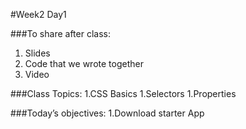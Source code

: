 #Week2 Day1

###To share after class:
1. Slides
1. Code that we wrote together
1. Video

###Class Topics:
1.CSS Basics
1.Selectors
1.Properties
  

###Today’s objectives:
1.Download starter App
  